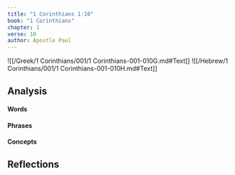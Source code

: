 ```yaml
---
title: "1 Corinthians 1:10"
book: "1 Corinthians"
chapter: 1
verse: 10
author: Apostle Paul
---
```

![[/Greek/1 Corinthians/001/1 Corinthians-001-010G.md#Text]]
![[/Hebrew/1 Corinthians/001/1 Corinthians-001-010H.md#Text]]

## Analysis

#### Words

#### Phrases

#### Concepts

## Reflections
